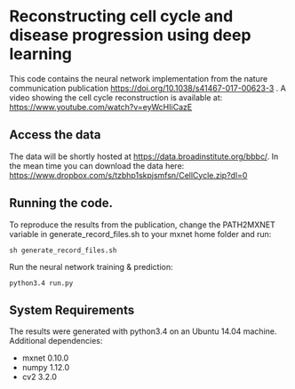 # Reconstructing cell cycle and disease progression using deep learning
This code contains the neural network implementation from the nature communication publication https://doi.org/10.1038/s41467-017-00623-3 .
A video showing the cell cycle reconstruction is available at: https://www.youtube.com/watch?v=eyWcHIiCazE

## Access the data
The data will be shortly hosted at https://data.broadinstitute.org/bbbc/. In the mean time you can download the data here: https://www.dropbox.com/s/tzbhp1skpjsmfsn/CellCycle.zip?dl=0

## Running the code.
To reproduce the results from the publication, change the PATH2MXNET variable in generate_record_files.sh to your mxnet home folder and run:

```
sh generate_record_files.sh
```

Run the neural network training & prediction:

```
python3.4 run.py
```

## System Requirements
The results were generated with python3.4 on an Ubuntu 14.04 machine.
Additional dependencies:

* mxnet 0.10.0
* numpy 1.12.0
* cv2   3.2.0



